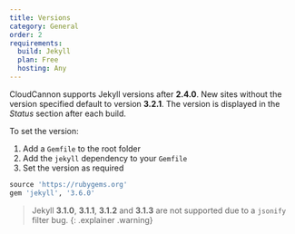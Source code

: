 ```yaml
---
title: Versions
category: General
order: 2
requirements:
  build: Jekyll
  plan: Free
  hosting: Any
---
```


CloudCannon supports Jekyll versions after **2.4.0**.
New sites without the version specified default to version **3.2.1**.
The version is displayed in the *Status* section after each build.

To set the version:

1. Add a `Gemfile` to the root folder
2. Add the `jekyll` dependency to your `Gemfile`
3. Set the version as required

~~~ruby
source 'https://rubygems.org'
gem 'jekyll', '3.6.0'
~~~

> Jekyll **3.1.0**, **3.1.1**, **3.1.2** and **3.1.3** are not supported due to a `jsonify` filter bug.
{: .explainer .warning}
